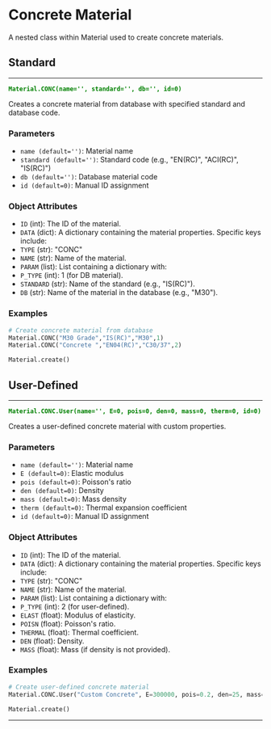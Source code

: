 # Concrete Material
 
A nested class within Material used to create concrete materials.

## Standard
---
**<font color="green">`Material.CONC(name='', standard='', db='', id=0)`</font>**

Creates a concrete material from database with specified standard and database code.

### Parameters
* `name (default='')`: Material name
* `standard (default='')`: Standard code (e.g., "EN(RC)", "ACI(RC)", "IS(RC)")
* `db (default='')`: Database material code
* `id (default=0)`: Manual ID assignment

### Object Attributes
* `ID` (int): The ID of the material.
* `DATA` (dict): A dictionary containing the material properties. Specific keys include:
* `TYPE` (str): "CONC"
* `NAME` (str): Name of the material.
* `PARAM` (list): List containing a dictionary with:
* `P_TYPE` (int): 1 (for DB material).
* `STANDARD` (str): Name of the standard (e.g., "IS(RC)").
* `DB` (str): Name of the material in the database (e.g., "M30").

### Examples
```py
# Create concrete material from database
Material.CONC("M30 Grade","IS(RC)","M30",1)
Material.CONC("Concrete ","EN04(RC)","C30/37",2)

Material.create()
```

## User-Defined
---
**<font color="green">`Material.CONC.User(name='', E=0, pois=0, den=0, mass=0, therm=0, id=0)`</font>**

Creates a user-defined concrete material with custom properties.

### Parameters
* `name (default='')`: Material name
* `E (default=0)`: Elastic modulus
* `pois (default=0)`: Poisson's ratio
* `den (default=0)`: Density
* `mass (default=0)`: Mass density
* `therm (default=0)`: Thermal expansion coefficient
* `id (default=0)`: Manual ID assignment

### Object Attributes
* `ID` (int): The ID of the material.
* `DATA` (dict): A dictionary containing the material properties. Specific keys include:
* `TYPE` (str): "CONC"
* `NAME` (str): Name of the material.
* `PARAM` (list): List containing a dictionary with:
* `P_TYPE` (int): 2 (for user-defined).
* `ELAST` (float): Modulus of elasticity.
* `POISN` (float): Poisson's ratio.
* `THERMAL` (float): Thermal coefficient.
* `DEN` (float): Density.
* `MASS` (float): Mass (if density is not provided).

### Examples
```py
# Create user-defined concrete material
Material.CONC.User("Custom Concrete", E=300000, pois=0.2, den=25, mass=2.5, therm=1e-5, id=3)

Material.create()
```

---